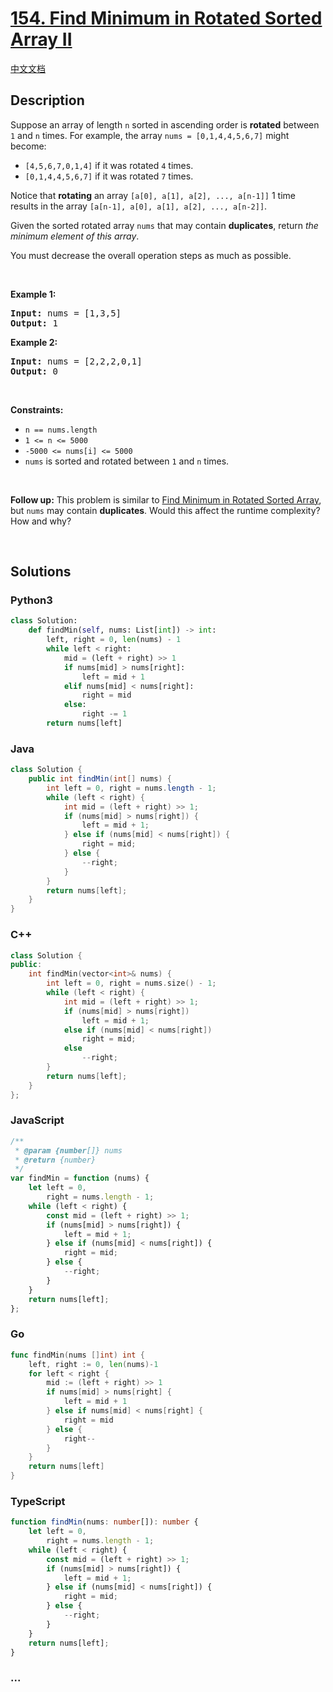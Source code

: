 # [154. Find Minimum in Rotated Sorted Array II](https://leetcode.com/problems/find-minimum-in-rotated-sorted-array-ii)

[中文文档](/solution/0100-0199/0154.Find%20Minimum%20in%20Rotated%20Sorted%20Array%20II/README.md)

## Description

<p>Suppose an array of length <code>n</code> sorted in ascending order is <strong>rotated</strong> between <code>1</code> and <code>n</code> times. For example, the array <code>nums = [0,1,4,4,5,6,7]</code> might become:</p>

<ul>
	<li><code>[4,5,6,7,0,1,4]</code> if it was rotated <code>4</code> times.</li>
	<li><code>[0,1,4,4,5,6,7]</code> if it was rotated <code>7</code> times.</li>
</ul>

<p>Notice that <strong>rotating</strong> an array <code>[a[0], a[1], a[2], ..., a[n-1]]</code> 1 time results in the array <code>[a[n-1], a[0], a[1], a[2], ..., a[n-2]]</code>.</p>

<p>Given the sorted rotated array <code>nums</code> that may contain <strong>duplicates</strong>, return <em>the minimum element of this array</em>.</p>

<p>You must decrease the overall operation steps as much as possible.</p>

<p>&nbsp;</p>
<p><strong>Example 1:</strong></p>
<pre><strong>Input:</strong> nums = [1,3,5]
<strong>Output:</strong> 1
</pre><p><strong>Example 2:</strong></p>
<pre><strong>Input:</strong> nums = [2,2,2,0,1]
<strong>Output:</strong> 0
</pre>
<p>&nbsp;</p>
<p><strong>Constraints:</strong></p>

<ul>
	<li><code>n == nums.length</code></li>
	<li><code>1 &lt;= n &lt;= 5000</code></li>
	<li><code>-5000 &lt;= nums[i] &lt;= 5000</code></li>
	<li><code>nums</code> is sorted and rotated between <code>1</code> and <code>n</code> times.</li>
</ul>

<p>&nbsp;</p>
<p><strong>Follow up:</strong> This problem is similar to&nbsp;<a href="https://leetcode.com/problems/find-minimum-in-rotated-sorted-array/description/" target="_blank">Find Minimum in Rotated Sorted Array</a>, but&nbsp;<code>nums</code> may contain <strong>duplicates</strong>. Would this affect the runtime complexity? How and why?</p>

<p>&nbsp;</p>

## Solutions

<!-- tabs:start -->

### **Python3**

```python
class Solution:
    def findMin(self, nums: List[int]) -> int:
        left, right = 0, len(nums) - 1
        while left < right:
            mid = (left + right) >> 1
            if nums[mid] > nums[right]:
                left = mid + 1
            elif nums[mid] < nums[right]:
                right = mid
            else:
                right -= 1
        return nums[left]
```

### **Java**

```java
class Solution {
    public int findMin(int[] nums) {
        int left = 0, right = nums.length - 1;
        while (left < right) {
            int mid = (left + right) >> 1;
            if (nums[mid] > nums[right]) {
                left = mid + 1;
            } else if (nums[mid] < nums[right]) {
                right = mid;
            } else {
                --right;
            }
        }
        return nums[left];
    }
}
```

### **C++**

```cpp
class Solution {
public:
    int findMin(vector<int>& nums) {
        int left = 0, right = nums.size() - 1;
        while (left < right) {
            int mid = (left + right) >> 1;
            if (nums[mid] > nums[right])
                left = mid + 1;
            else if (nums[mid] < nums[right])
                right = mid;
            else
                --right;
        }
        return nums[left];
    }
};
```

### **JavaScript**

```js
/**
 * @param {number[]} nums
 * @return {number}
 */
var findMin = function (nums) {
    let left = 0,
        right = nums.length - 1;
    while (left < right) {
        const mid = (left + right) >> 1;
        if (nums[mid] > nums[right]) {
            left = mid + 1;
        } else if (nums[mid] < nums[right]) {
            right = mid;
        } else {
            --right;
        }
    }
    return nums[left];
};
```

### **Go**

```go
func findMin(nums []int) int {
	left, right := 0, len(nums)-1
	for left < right {
		mid := (left + right) >> 1
		if nums[mid] > nums[right] {
			left = mid + 1
		} else if nums[mid] < nums[right] {
			right = mid
		} else {
			right--
		}
	}
	return nums[left]
}
```

### **TypeScript**

```ts
function findMin(nums: number[]): number {
    let left = 0,
        right = nums.length - 1;
    while (left < right) {
        const mid = (left + right) >> 1;
        if (nums[mid] > nums[right]) {
            left = mid + 1;
        } else if (nums[mid] < nums[right]) {
            right = mid;
        } else {
            --right;
        }
    }
    return nums[left];
}
```

### **...**

```

```

<!-- tabs:end -->
